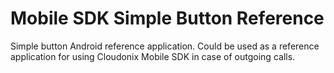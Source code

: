 # Mobile SDK Simple Button Reference 
Simple button Android reference application. Could be used as a reference application for using Cloudonix Mobile SDK in case of outgoing calls.
